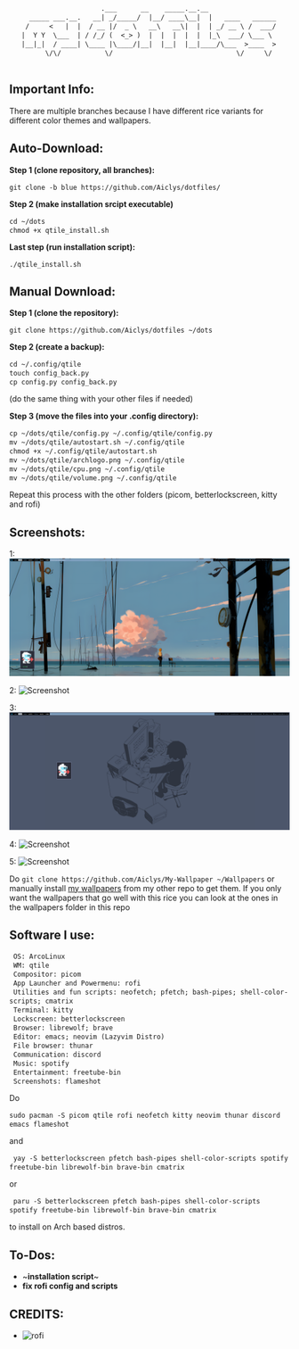 
```
                       .___      __    _____.__.__                 
     _____ ___.__.   __| _/_____/  |__/ ____\__|  |   ____   ______
    /     <   |  |  / __ |/  _ \   __\   __\|  |  | _/ __ \ /  ___/
   |  Y Y  \___  | / /_/ (  <_> )  |  |  |  |  |  |_\  ___/ \___ \ 
   |__|_|  / ____| \____ |\____/|__|  |__|  |__|____/\___  >____  >
         \/\/           \/                               \/     \/ 
                                                                                                                  
```


## **Important Info:**
There are multiple branches because I have different rice variants for different color
themes and wallpapers.

## **Auto-Download:**

**Step 1 (clone repository, all branches):**
```
git clone -b blue https://github.com/Aiclys/dotfiles/
```

**Step 2 (make installation srcipt executable)**
```
cd ~/dots
chmod +x qtile_install.sh
```
**Last step (run installation script):**
```
./qtile_install.sh
```

## **Manual Download:**

**Step 1 (clone the repository):**
```
git clone https://github.com/Aiclys/dotfiles ~/dots
```

**Step 2 (create a backup):**
```
cd ~/.config/qtile
touch config_back.py
cp config.py config_back.py
```
(do the same thing with your other files if needed)

**Step 3 (move the files into your .config directory):**
```
cp ~/dots/qtile/config.py ~/.config/qtile/config.py
mv ~/dots/qtile/autostart.sh ~/.config/qtile
chmod +x ~/.config/qtile/autostart.sh
mv ~/dots/qtile/archlogo.png ~/.config/qtile
mv ~/dots/qtile/cpu.png ~/.config/qtile
mv ~/dots/qtile/volume.png ~/.config/qtile  
```

Repeat this process with the other folders (picom, betterlockscreen, kitty and rofi)

## **Screenshots:**

1:
![Screenshot](https://github.com/Aiclys/dotfiles/blob/blue/bluescreen.png)

2:
![Screenshot](https://github.com/Aiclys/dotfiles/blob/blue/bluescreen2.png)

3:
![Screenshot](https://github.com/Aiclys/dotfiles/blob/blue/bluescreen3.png)

4:
![Screenshot](https://github.com/Aiclys/dotfiles/blob/blue/bluescreen4.png)

5:
![Screenshot](https://github.com/Aiclys/dotfiles/blob/blue/bluescreen5.png)



Do `git clone https://github.com/Aiclys/My-Wallpaper ~/Wallpapers` or manually install [my wallpapers](https://github.com/Aiclys/My-Wallpaper) from my other repo to get them. If you only want the wallpapers that go well with this rice you can look at the ones in the wallpapers folder in this repo

## **Software I use:**
```
 OS: ArcoLinux
 WM: qtile
 Compositor: picom
 App Launcher and Powermenu: rofi
 Utilities and fun scripts: neofetch; pfetch; bash-pipes; shell-color-scripts; cmatrix
 Terminal: kitty
 Lockscreen: betterlockscreen
 Browser: librewolf; brave
 Editor: emacs; neovim (Lazyvim Distro)
 File browser: thunar
 Communication: discord
 Music: spotify
 Entertainment: freetube-bin
 Screenshots: flameshot
```
Do
```
sudo pacman -S picom qtile rofi neofetch kitty neovim thunar discord emacs flameshot
```
and 
```
 yay -S betterlockscreen pfetch bash-pipes shell-color-scripts spotify freetube-bin librewolf-bin brave-bin cmatrix
```
 or
```
 paru -S betterlockscreen pfetch bash-pipes shell-color-scripts spotify freetube-bin librewolf-bin brave-bin cmatrix
```
to install on Arch based distros.


## **To-Dos:**
+ ~**installation script**~
+ **fix rofi config and scripts**


## **CREDITS:**
+ ![rofi](https://github.com/adi1090x/rofi)

